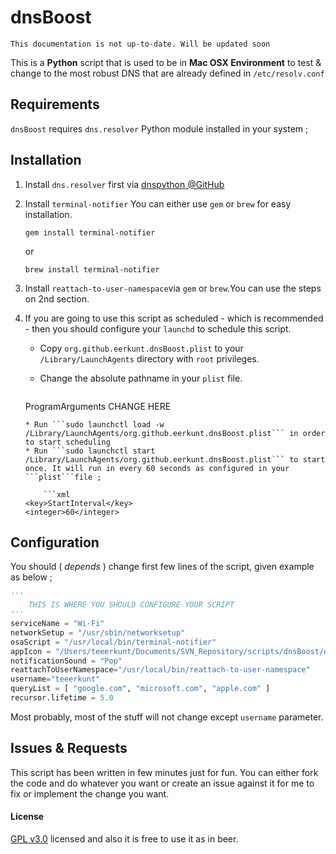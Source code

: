 # dnsBoost

```This documentation is not up-to-date. Will be updated soon```

This is a **Python** script that is used to be in **Mac OSX Environment** to test & change to the most robust DNS that are already defined in ```/etc/resolv.conf```

## Requirements

```dnsBoost``` requires ```dns.resolver``` Python module installed in your system ;

## Installation

1. Install ```dns.resolver``` first via [dnspython @GitHub](https://github.com/rthalley/dnspython)
2. Install ```terminal-notifier```
	You can either use ```gem``` or ```brew``` for easy installation.

	```gem install terminal-notifier```

	or

	```brew install terminal-notifier```
3. Install ```reattach-to-user-namespace```via ```gem``` or ```brew```.You can use the steps on 2nd section.
4. If you are going to use this script as scheduled - which is recommended - then you should configure your ```launchd``` to schedule this script.

	* Copy ```org.github.eerkunt.dnsBoost.plist``` to your ```/Library/LaunchAgents``` directory with ```root``` privileges.
	* Change the absolute pathname in your ```plist``` file.

		```xml
	<key>ProgramArguments</key>
	<array>
		<string>CHANGE HERE</string>
    </array>
    ```
	* Run ```sudo launchctl load -w /Library/LaunchAgents/org.github.eerkunt.dnsBoost.plist``` in order to start scheduling
	* Run ```sudo launchctl start /Library/LaunchAgents/org.github.eerkunt.dnsBoost.plist``` to start once. It will run in every 60 seconds as configured in your ```plist```file ;

		```xml
	<key>StartInterval</key>
    <integer>60</integer>
	```

## Configuration

You should ( *depends* ) change first few lines of the script, given example as below ;

```python
'''
    THIS IS WHERE YOU SHOULD CONFIGURE YOUR SCRIPT
'''
serviceName = "Wi-Fi"                                                                   # This is Interface that you are using ( OSX )
networkSetup = "/usr/sbin/networksetup"                                                 # Path to networksetup
osaScript = "/usr/local/bin/terminal-notifier"                                          # Path to terminal-notifier. Install it via brew or gem
appIcon = "/Users/teeerkunt/Documents/SVN_Repository/scripts/dnsBoost/dnsBoost.png"     # This is the icon that you want to show in notifier
notificationSound = "Pop"                                                               # This is the sound that you want to hear on notification. ( Sound Preferences )
reattachToUserNamespace="/usr/local/bin/reattach-to-user-namespace"                     # Path to reattach-to-user-namespace. Install it via brew or gem
username="teeerkunt"                                                                    # The user that will get the notification. Should be a GUI user.
queryList = [ "google.com", "microsoft.com", "apple.com" ]                              # Which domains do we need to check ?
recursor.lifetime = 5.0   
```

Most probably, most of the stuff will not change except ```username``` parameter.

## Issues & Requests

This script has been written in few minutes just for fun. You can either fork the code and do whatever you want or create an issue against it for me to fix or implement the change you want.

#### License
[GPL v3.0](http://www.gnu.org/licenses/gpl-3.0.en.html) licensed and also it is free to use it as in beer.
